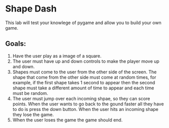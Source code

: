 <!DOCTYPEhtml>
 <html>
<body>

<h1>Shape Dash</h1>
<p>This lab will test your knowlege of pygame and allow you to build your own game.</p>

<h2>Goals:</h2>
<ol>
	<li>Have the user play as a image of a square.</li>
	<li>The user must have up and down controls to make the player move up and down.</li>
	<li>Shapes must come to the user from the other side of the screen. The shape that come from the other side must come at random times, for example, if the first shape takes 1 second to appear then the second shape must take a different amount of time to appear and each time must be random.</li>
	<li>The user must jump over each incoming shpae, so they can score points. When the user wants to go back to the gound faster all they have to do is press the down button. When the user hits an incoming shape they lose the game.</li>
	<li>When the user loses the game the game should end.</li>
</ol>